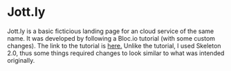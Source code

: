 # Jott.ly
Jott.ly is a basic ficticious landing page for an cloud service of the same name. It was developed by following a Bloc.io tutorial (with some custom changes).
The link to the tutorial is [here.](https://www.bloc.io/tutorials/jottly-a-beginner-s-guide-to-html-css-skeleton-and-animate-css#!/chapters/647)
Unlike the tutorial, I used Skeleton 2.0, thus some things required changes to look similar to what was intended originally.
